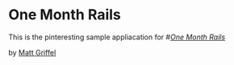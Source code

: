 # One Month Rails

This is the pinteresting sample appliacation for
#[*One Month Rails*](http://onemonthrails.com)

by [Matt Griffel](http://mattgriffel.com)